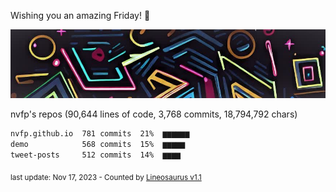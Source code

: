 Wishing you an amazing Friday! 🎉

![banner](https://github.com/nvfp/nvfp/raw/main/assets/banner.jpg)

nvfp's repos (90,644 lines of code, 3,768 commits, 18,794,792 chars)

```txt
nvfp.github.io  781 commits  21%  ▆▆▆▆▆▆
demo            568 commits  15%  ▆▆▆▆▆
tweet-posts     512 commits  14%  ▆▆▆▆
```

<sub>last update: Nov 17, 2023 - Counted by [Lineosaurus v1.1](https://github.com/Lineosaurus/Lineosaurus)</sub>